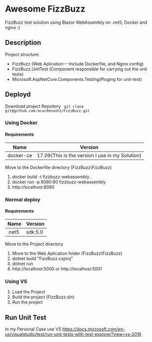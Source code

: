 # Awesome FizzBuzz

FizzBuzz test solution using Blazor WebAssembly on .net5, Docker and nginx :)

## Description

Project structure:

- FizzBuzz (Web Aplication---Include Dockerfile, and Nginx config)
- FizzBuzz.UnitTest (Component responsible for carrying out the unit tests)
- Microsoft.AspNetCore.Components.Testing(Pluging for unit-test)

## Deployd
Download project Repoitory `` git clone git@github.com:mcardenash1/FizzBuzz.git``

### Using Docker

#### Requirements

| Name      | Version |
| --------- | ------- |
| docker-ce | 17.09(This is the version I use in my Solution) |

Move to the Dockerfile directory (FizzBuzz\FizzBuzz)
1. docker build -t fizzbuzz-webassembly .
2. docker run -p 8080:80 fizzbuzz-webassembly
3. http://localhost:8080

### Normal deploy

#### Requirements

| Name      | Version |
| --------- | ------- |
| .net5   | sdk:5.0  |

Move to the Project directory
1. Move to the Web Aplication folder (FizzBuzz\FizzBuzz)
2. dotnet build "FizzBuzz.csproj"
3. dotnet run
4.  http://localhost:5000 or  http://localhost:5001

### Using VS
1. Load the Project
2. Build the project (FizzBuzz.sln)
3. Run the project 

## Run Unit Test
In my Personal Case use VS
https://docs.microsoft.com/en-us/visualstudio/test/run-unit-tests-with-test-explorer?view=vs-2019


